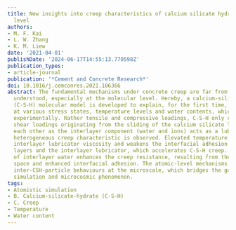 ```yaml
---
title: New insights into creep characteristics of calcium silicate hydrates at molecular
  level
authors:
- M. F. Kai
- L. W. Zhang
- K. M. Liew
date: '2021-04-01'
publishDate: '2024-06-17T14:55:13.770598Z'
publication_types:
- article-journal
publication: '*Cement and Concrete Research*'
doi: 10.1016/j.cemconres.2021.106366
abstract: The fundamental mechanisms under concrete creep are far from being fully
  understood, especially at the molecular level. Hereby, a calcium-silicate-hydrate
  (C-S-H) molecular model is developed to explain, for the first time, the creep characteristics
  at various stress states, temperature levels and water contents, which are not accessible
  experimentally. Rather tensile and compressive loadings, C-S-H only creeps under
  shear loadings originating from the sliding of the calcium silicate layers over
  each other as the interlayer component (water and ions) acts as a lubricator. A
  heterogeneous creep characteristic is observed. Elevated temperature reduces the
  interlayer lubricator viscosity and weakens the interfacial adhesion between the
  layers and the interlayer lubricator, which accelerates C-S-H creep. The removal
  of interlayer water enhances the creep resistance, resulting from the reduced interlayer
  space and enhanced interfacial adhesion. The atomic-level mechanisms explain the
  inter-CSH-particle behaviours at the microscale, which bridges the gap between atomistic
  simulation and microcosmic phenomenon.
tags:
- Atomistic simulation
- B. Calcium-silicate-hydrate (C-S-H)
- C. Creep
- Temperature
- Water content
---
```

